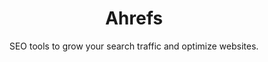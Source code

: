 ---
title: "Ahrefs"
subtitle: "SEO tools to grow your search traffic and optimize websites."
external_url: https://ahrefs.com
logo: 'https://static.ahrefs.com/favicon.ico?v=2'
categories: [resources]
---